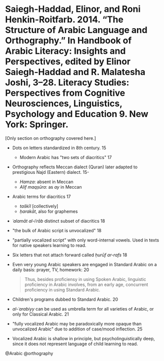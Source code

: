 # Saiegh-Haddad, Elinor, and Roni Henkin-Roitfarb. 2014. “The Structure of Arabic Language and Orthography.” In Handbook of Arabic Literacy: Insights and Perspectives, edited by Elinor Saiegh-Haddad and R. Malatesha Joshi, 3–28. Literacy Studies: Perspectives from Cognitive Neurosciences, Linguistics, Psychology and Education 9. New York: Springer.

[Only section on orthography covered here.]

- Dots on letters standardized in 8th century. 15
  - Modern Arabic has "two sets of diacritics" 17

- Orthography reflects Meccan dialect (Quran) later adapted to prestigious Najd (Eastern) dialect. 15-
  - *Hamza*: absent in Meccan
  - *Alif maqṣūra*: as *ay* in Meccan

- Arabic terms for diacritics 17
  - *taškīl* [collectively]
  - *ḥarakāt*, also for graphemes

- *ʿalamāt al-iʿrāb* distinct subset of diacritics 18

- "the bulk of Arabic script is unvocalized" 18

- "partially vocalized script" with only word-internal vowels. Used in texts for native speakers learning to read.

- Six letters that not attach forward called *ḥurūf ar-rafs* 18

- Even very young Arabic speakers are engaged in Standard Arabic on a daily basis: prayer, TV, homework: 20

  > Thus, besides proficiensy in using Spoken Arabic, linguistic proficiency in Arabic involves, from an early age, concurrent proficiency in using Standard Arabic.

- Children's programs dubbed to Standard Arabic. 20

- *al-ʿarabiyy* can be used as umbrella term for all varieties of Arabic, or only for Classical Arabic. 21

- "fully vocalized Arabic may be paradoxically more opaque than unvocalized Arabic" due to addition of case/mood inflection. 25

- Vocalized Arabic is shallow in principle, but psycholinguistically deep, since it does not represent language of child learning to read.

@Arabic
@orthography
